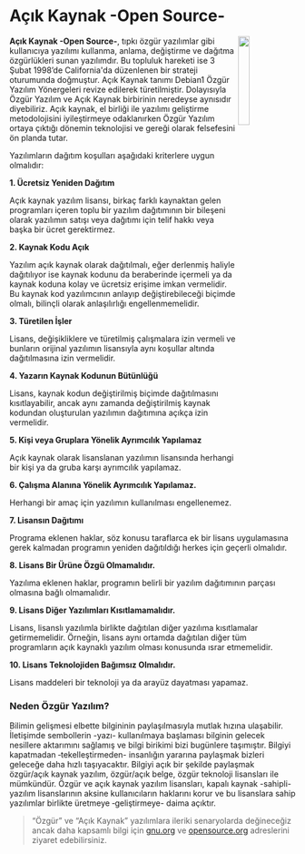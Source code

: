 # Açık Kaynak -Open Source-

<img align="right" width="20%" src="https://opensource.org/sites/default/files/public/osi_keyhole_300X300_90ppi_0.png"> 

**Açık Kaynak -Open Source-**, tıpkı özgür yazılımlar gibi kullanıcıya yazılımı kullanma, anlama, değiştirme ve dağıtma özgürlükleri sunan yazılımdır. Bu topluluk hareketi ise 3 Şubat 1998’de California'da düzenlenen bir strateji oturumunda doğmuştur. Açık Kaynak tanımı Debian1 Özgür Yazılım Yönergeleri revize edilerek türetilmiştir. Dolayısıyla Özgür Yazılım ve Açık Kaynak birbirinin neredeyse aynısıdır diyebiliriz. Açık kaynak, el birliği ile yazılımı geliştirme metodolojisini iyileştirmeye odaklanırken Özgür Yazılım  ortaya çıktığı dönemin teknolojisi ve gereği olarak felsefesini ön planda tutar.

Yazılımların dağıtım koşulları aşağıdaki kriterlere uygun olmalıdır:

**1. Ücretsiz Yeniden Dağıtım**

Açık kaynak yazılım lisansı, birkaç farklı kaynaktan gelen programları içeren toplu bir yazılım dağıtımının bir bileşeni olarak yazılımın satışı veya dağıtımı için telif hakkı veya başka bir ücret gerektirmez.

**2. Kaynak Kodu Açık**

Yazılım açık kaynak olarak dağıtılmalı, eğer derlenmiş haliyle dağıtılıyor ise kaynak kodunu da beraberinde içermeli ya da kaynak koduna kolay ve ücretsiz erişime imkan vermelidir. Bu kaynak kod yazılımcının anlayıp değiştirebileceği biçimde olmalı, bilinçli olarak anlaşılırlığı engellenmemelidir.

**3. Türetilen İşler**

Lisans, değişikliklere ve türetilmiş çalışmalara izin vermeli ve bunların orijinal yazılımın lisansıyla aynı koşullar altında dağıtılmasına izin vermelidir.

**4. Yazarın Kaynak Kodunun Bütünlüğü**

Lisans, kaynak kodun değiştirilmiş biçimde dağıtılmasını kısıtlayabilir, ancak aynı zamanda değiştirilmiş kaynak kodundan oluşturulan yazılımın dağıtımına açıkça izin vermelidir.

**5. Kişi veya Gruplara Yönelik Ayrımcılık Yapılamaz**

Açık kaynak olarak lisanslanan yazılımın lisansında herhangi bir kişi ya da gruba karşı ayrımcılık yapılamaz.

**6. Çalışma Alanına Yönelik Ayrımcılık Yapılamaz.**

Herhangi bir amaç için yazılımın kullanılması engellenemez.

**7. Lisansın Dağıtımı**

Programa eklenen haklar, söz konusu taraflarca ek bir lisans uygulamasına gerek kalmadan programın yeniden dağıtıldığı herkes için geçerli olmalıdır.

**8. Lisans Bir Ürüne Özgü Olmamalıdır.**

Yazılıma eklenen haklar, programın belirli bir yazılım dağıtımının parçası olmasına bağlı olmamalıdır.

**9. Lisans Diğer Yazılımları Kısıtlamamalıdır.**

Lisans, lisanslı yazılımla birlikte dağıtılan diğer yazılıma kısıtlamalar getirmemelidir. Örneğin, lisans aynı ortamda dağıtılan diğer tüm programların açık kaynaklı yazılım olması konusunda ısrar etmemelidir.

**10. Lisans Teknolojiden Bağımsız Olmalıdır.**

Lisans maddeleri bir teknoloji ya da arayüz dayatması yapamaz.



### Neden Özgür Yazılım?
Bilimin gelişmesi elbette bilgininin paylaşılmasıyla mutlak hızına ulaşabilir. İletişimde sembollerin -yazı- kullanılmaya başlaması bilginin gelecek nesillere aktarımını sağlamış ve bilgi birikimi bizi bugünlere taşımıştır. Bilgiyi kapatmadan ‑tekelleştirmeden- insanlığın yararına paylaşmak bizleri geleceğe daha hızlı taşıyacaktır. Bilgiyi açık bir şekilde paylaşmak özgür/açık kaynak yazılım, özgür/açık belge, özgür teknoloji lisansları ile mümkündür. Özgür ve açık kaynak yazılım lisansları, kapalı kaynak -sahipli- yazılım lisanslarının aksine kullanıcıların haklarını korur ve bu lisanslara sahip yazılımlar birlikte üretmeye ‑geliştirmeye- daima açıktır.
>“Özgür” ve “Açık Kaynak” yazılımlara ileriki senaryolarda değineceğiz ancak daha kapsamlı bilgi için [gnu.org](https://gnu.org) ve [opensource.org](https://opensource.org) adreslerini ziyaret edebilirsiniz.